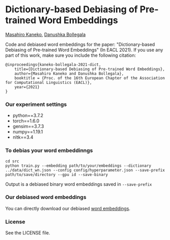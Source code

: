 # Dictionary-based Debiasing of Pre-trained Word Embeddings

[Masahiro Kaneko](https://sites.google.com/view/masahirokaneko/english?authuser=0), [Danushka Bollegala](http://danushka.net/)


Code and debiased word embeddings for the paper: "Dictionary-based Debiasing of Pre-trained Word Embeddings" (In EACL 2021). If you use any part of this work, make sure you include the following citation:

```
@inproceedings{kaneko-bollegala-2021-dict,
    title={Dictionary-based Debiasing of Pre-trained Word Embeddings},
    author={Masahiro Kaneko and Danushka Bollegala},
    booktitle = {Proc. of the 16th European Chapter of the Association for Computational Linguistics (EACL)},
    year={2021}
}
```


### Our experiment settings
- python==3.7.2
- torch==1.6.0
- gensim==3.7.3
- numpy==1.19.1
- nltk==3.4


### To debias your word embeddinngs
```
cd src
python train.py --embedding path/to/your/embeddings --dictionary ../data/dict_wn.json --config config/hyperparameter.json --save-prefix path/to/save/directory --gpu id --save-binary

```
Output is a debiased binary word embeddings saved in `--save-prefix`


### Our debiased word embeddings

You can directly download our debiased [word embeddings](https://drive.google.com/drive/folders/1qyFpqX7Wxz4uJj047enOOJbrbMGEMczK?usp=sharing).


### License
See the LICENSE file.
